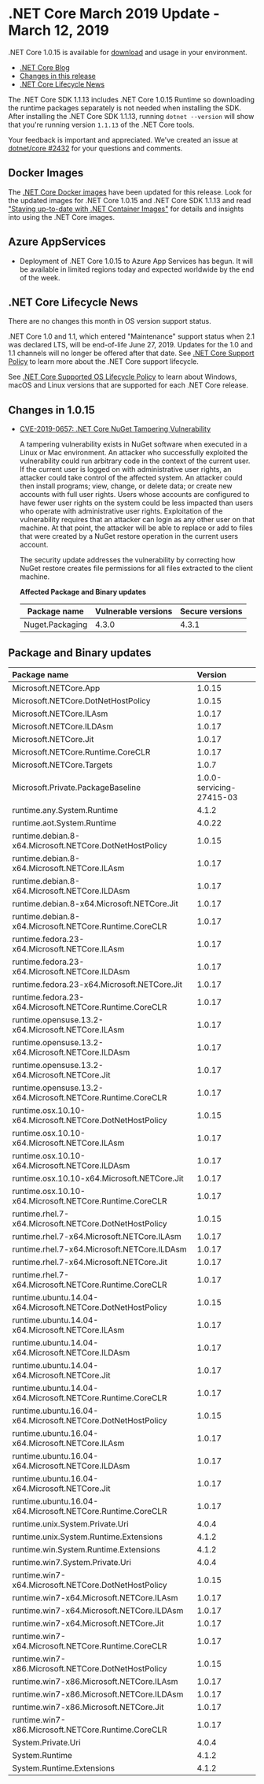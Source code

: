 # .NET Core March 2019 Update - March 12, 2019

.NET Core 1.0.15 is available for [download](1.0.15-download.md) and usage in your environment.

* [.NET Core Blog][dotnet-blog]
* [Changes in this release](#changes-in-1015)
* [.NET Core Lifecycle News](#net-core-lifecycle-news)

The .NET Core SDK 1.1.13 includes .NET Core 1.0.15 Runtime so downloading the runtime packages separately is not needed when installing the SDK. After installing the .NET Core SDK 1.1.13, running `dotnet --version` will show that you're running version `1.1.13` of the .NET Core tools.

Your feedback is important and appreciated. We've created an issue at [dotnet/core #2432](https://github.com/dotnet/core/issues/2432) for your questions and comments.

## Docker Images

The [.NET Core Docker images](https://hub.docker.com/r/microsoft/dotnet/) have been updated for this release. Look for the updated images for .NET Core 1.0.15 and .NET Core SDK 1.1.13 and read ["Staying up-to-date with .NET Container Images"](https://devblogs.microsoft.com/dotnet/staying-up-to-date-with-net-container-images/) for details and insights into using the .NET Core images.

## Azure AppServices

* Deployment of .NET Core 1.0.15 to Azure App Services has begun. It will be available in limited regions today and expected worldwide by the end of the week.

## .NET Core Lifecycle News

There are no changes this month in OS version support status.

.NET Core 1.0 and 1.1, which entered "Maintenance" support status when 2.1 was declared LTS, will be end-of-life June 27, 2019. Updates for the 1.0 and 1.1 channels will no longer be offered after that date. See [.NET Core Support Policy](https://dotnet.microsoft.com/platform/support/policy/dotnet-core) to learn more about the .NET Core support lifecycle.

See [.NET Core Supported OS Lifecycle Policy](https://github.com/dotnet/core/blob/main/os-lifecycle-policy.md) to learn about Windows, macOS and Linux versions that are supported for each .NET Core release.

## Changes in 1.0.15

* [CVE-2019-0657: .NET Core NuGet Tampering Vulnerability](https://msrc.microsoft.com/update-guide/vulnerability/CVE-2019-0757)

    A tampering vulnerability exists in NuGet software when executed in a Linux or Mac environment. An attacker who successfully exploited the vulnerability could run arbitrary code in the context of the current user. If the current user is logged on with administrative user rights, an attacker could take control of the affected system. An attacker could then install programs; view, change, or delete data; or create new accounts with full user rights. Users whose accounts are configured to have fewer user rights on the system could be less impacted than users who operate with administrative user rights. Exploitation of the vulnerability requires that an attacker can login as any other user on that machine. At that point, the attacker will be able to replace or add to files that were created by a NuGet restore operation in the current users account.

    The security update addresses the vulnerability by correcting how NuGet restore creates file permissions for all files extracted to the client machine.

    **Affected Package and Binary updates**

    Package name | Vulnerable versions | Secure versions
    ------------ | ------------------- | -------------------------
    Nuget.Packaging | 4.3.0 | 4.3.1

## Package and Binary updates

Package name | Version
:------------ | :-----------------
Microsoft.NETCore.App | 1.0.15
Microsoft.NETCore.DotNetHostPolicy | 1.0.15
Microsoft.NETCore.ILAsm | 1.0.17
Microsoft.NETCore.ILDAsm | 1.0.17
Microsoft.NETCore.Jit | 1.0.17
Microsoft.NETCore.Runtime.CoreCLR | 1.0.17
Microsoft.NETCore.Targets | 1.0.7
Microsoft.Private.PackageBaseline | 1.0.0-servicing-27415-03
runtime.any.System.Runtime | 4.1.2
runtime.aot.System.Runtime | 4.0.22
runtime.debian.8-x64.Microsoft.NETCore.DotNetHostPolicy | 1.0.15
runtime.debian.8-x64.Microsoft.NETCore.ILAsm | 1.0.17
runtime.debian.8-x64.Microsoft.NETCore.ILDAsm | 1.0.17
runtime.debian.8-x64.Microsoft.NETCore.Jit | 1.0.17
runtime.debian.8-x64.Microsoft.NETCore.Runtime.CoreCLR | 1.0.17
runtime.fedora.23-x64.Microsoft.NETCore.ILAsm | 1.0.17
runtime.fedora.23-x64.Microsoft.NETCore.ILDAsm | 1.0.17
runtime.fedora.23-x64.Microsoft.NETCore.Jit | 1.0.17
runtime.fedora.23-x64.Microsoft.NETCore.Runtime.CoreCLR | 1.0.17
runtime.opensuse.13.2-x64.Microsoft.NETCore.ILAsm | 1.0.17
runtime.opensuse.13.2-x64.Microsoft.NETCore.ILDAsm | 1.0.17
runtime.opensuse.13.2-x64.Microsoft.NETCore.Jit | 1.0.17
runtime.opensuse.13.2-x64.Microsoft.NETCore.Runtime.CoreCLR | 1.0.17
runtime.osx.10.10-x64.Microsoft.NETCore.DotNetHostPolicy | 1.0.15
runtime.osx.10.10-x64.Microsoft.NETCore.ILAsm | 1.0.17
runtime.osx.10.10-x64.Microsoft.NETCore.ILDAsm | 1.0.17
runtime.osx.10.10-x64.Microsoft.NETCore.Jit | 1.0.17
runtime.osx.10.10-x64.Microsoft.NETCore.Runtime.CoreCLR | 1.0.17
runtime.rhel.7-x64.Microsoft.NETCore.DotNetHostPolicy | 1.0.15
runtime.rhel.7-x64.Microsoft.NETCore.ILAsm | 1.0.17
runtime.rhel.7-x64.Microsoft.NETCore.ILDAsm | 1.0.17
runtime.rhel.7-x64.Microsoft.NETCore.Jit | 1.0.17
runtime.rhel.7-x64.Microsoft.NETCore.Runtime.CoreCLR | 1.0.17
runtime.ubuntu.14.04-x64.Microsoft.NETCore.DotNetHostPolicy | 1.0.15
runtime.ubuntu.14.04-x64.Microsoft.NETCore.ILAsm | 1.0.17
runtime.ubuntu.14.04-x64.Microsoft.NETCore.ILDAsm | 1.0.17
runtime.ubuntu.14.04-x64.Microsoft.NETCore.Jit | 1.0.17
runtime.ubuntu.14.04-x64.Microsoft.NETCore.Runtime.CoreCLR | 1.0.17
runtime.ubuntu.16.04-x64.Microsoft.NETCore.DotNetHostPolicy | 1.0.15
runtime.ubuntu.16.04-x64.Microsoft.NETCore.ILAsm | 1.0.17
runtime.ubuntu.16.04-x64.Microsoft.NETCore.ILDAsm | 1.0.17
runtime.ubuntu.16.04-x64.Microsoft.NETCore.Jit | 1.0.17
runtime.ubuntu.16.04-x64.Microsoft.NETCore.Runtime.CoreCLR | 1.0.17
runtime.unix.System.Private.Uri | 4.0.4
runtime.unix.System.Runtime.Extensions | 4.1.2
runtime.win.System.Runtime.Extensions | 4.1.2
runtime.win7.System.Private.Uri | 4.0.4
runtime.win7-x64.Microsoft.NETCore.DotNetHostPolicy | 1.0.15
runtime.win7-x64.Microsoft.NETCore.ILAsm | 1.0.17
runtime.win7-x64.Microsoft.NETCore.ILDAsm | 1.0.17
runtime.win7-x64.Microsoft.NETCore.Jit | 1.0.17
runtime.win7-x64.Microsoft.NETCore.Runtime.CoreCLR | 1.0.17
runtime.win7-x86.Microsoft.NETCore.DotNetHostPolicy | 1.0.15
runtime.win7-x86.Microsoft.NETCore.ILAsm | 1.0.17
runtime.win7-x86.Microsoft.NETCore.ILDAsm | 1.0.17
runtime.win7-x86.Microsoft.NETCore.Jit | 1.0.17
runtime.win7-x86.Microsoft.NETCore.Runtime.CoreCLR | 1.0.17
System.Private.Uri | 4.0.4
System.Runtime | 4.1.2
System.Runtime.Extensions | 4.1.2

[dotnet-blog]: https://devblogs.microsoft.com/dotnet/net-core-march-2019/